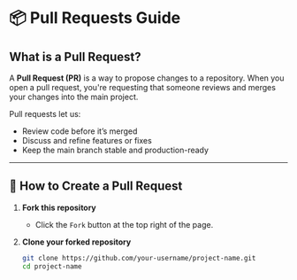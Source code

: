# 📦 Pull Requests Guide

## What is a Pull Request?

A **Pull Request (PR)** is a way to propose changes to a repository. When you open a pull request, you're requesting that someone reviews and merges your changes into the main project.

Pull requests let us:
- Review code before it’s merged
- Discuss and refine features or fixes
- Keep the main branch stable and production-ready

---

## 🚀 How to Create a Pull Request

1. **Fork this repository**
   - Click the `Fork` button at the top right of the page.

2. **Clone your forked repository**
   ```bash
   git clone https://github.com/your-username/project-name.git
   cd project-name

